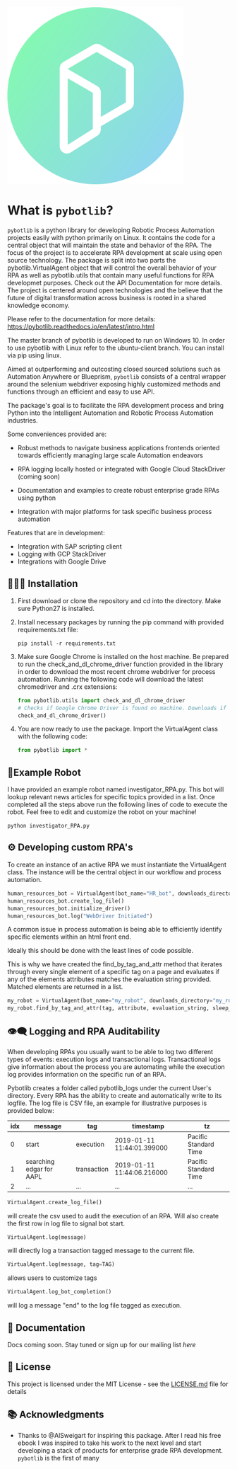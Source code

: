 <img src="/img/pybotlib.png" alt="pybotlib-image" width="400"/>


# What is ```pybotlib```?
 ```pybotlib``` is a python library for developing Robotic Process Automation projects easily with python primarily on Linux. It contains the code for a central object that will maintain the state and behavior of the RPA. The focus of the project is to accelerate RPA development at scale using open source technology. The package is split into two parts the pybotlib.VirtualAgent object that will control the overall behavior of your RPA as well as pybotlib.utils that contain many useful functions for RPA developmet purposes. Check out the API Documentation for more details. The project is centered around open technologies and the believe that the future of digital transformation across business is rooted in a shared knowledge economy.

Please refer to the documentation for more details: https://pybotlib.readthedocs.io/en/latest/intro.html

The master branch of pybotlib is developed to run on Windows 10.
In order to use pybotlib with Linux refer to the ubuntu-client branch. You can install via pip using linux.

Aimed at outperforming and outcosting closed sourced solutions such as Automation Anywhere or Blueprism, ```pybotlib``` consists of a central wrapper around the selenium webdriver exposing highly customized methods and functions through an efficient and easy to use API.

The package's goal is to facilitate the RPA development process and bring Python into the Intelligent Automation and Robotic Process Automation industries.

Some conveniences  provided are:

 - Robust methods to navigate business applications frontends oriented towards efficiently managing large scale Automation endeavors

 - RPA logging locally hosted or integrated with Google Cloud StackDriver (coming soon)

 - Documentation and examples to create robust enterprise grade RPAs using python

 - Integration with major platforms for task specific business process automation

Features that are in development:
 - Integration with SAP scripting client 
 - Logging with GCP StackDriver
 - Integrations with Google Drive

## 👨🏻‍💻 Installation

 1. First download or clone the repository and cd into the directory. Make sure Python27 is installed.

 2. Install necessary packages by running the pip command with provided requirements.txt file:

    ```
    pip install -r requirements.txt
    ```

3. Make sure Google Chrome is installed on the host machine. Be prepared to run the check_and_dl_chrome_driver function provided in the library in order to download the most recent chrome webdriver for process automation. Running the following code will download the latest chromedriver and .crx extensions:

    ``` py
    from pybotlib.utils import check_and_dl_chrome_driver
    # Checks if Google Chrome Driver is found on machine. Downloads if needed.
    check_and_dl_chrome_driver()
    ```

4. You are now ready to use the package. Import the VirtualAgent class with the following code:

    ``` py
    from pybotlib import *
    ```

## 🤖Example Robot

I have provided an example robot named investigator_RPA.py. This bot will lookup relevant news articles for specific topics provided in a list. Once completed all the steps above run the following lines of code to execute the robot. Feel free to edit and customize the robot on your machine!

``` 
python investigator_RPA.py
```

## ⚙️ Developing custom RPA's

To create an instance of an active RPA we must instantiate the VirtualAgent class. The instance will be the central object in our workflow and process automation.


``` py
human_resources_bot = VirtualAgent(bot_name="HR_bot", downloads_directory="timesheets")
human_resources_bot.create_log_file()
human_resources_bot.initialize_driver()
human_resources_bot.log("WebDriver Initiated")
```

A common issue in process automation is being able to efficiently identify specific elements within an html front end.

Ideally this should be done with the least lines of code possible.

This is why we have created the find_by_tag_and_attr method that iterates through every single element of a specific tag on a page and evaluates if any of the elements attributes matches the evaluation string provided. Matched elements are returned in a list.

``` py
my_robot = VirtualAgent(bot_name="my_robot", downloads_directory="my_robot_downloads_folder")
my_robot.find_by_tag_and_attr(tag, attribute, evaluation_string, sleep_secs)
```

## 👁‍🗨 Logging and RPA Auditability

When developing RPAs you usually want to be able to log two different types of events: execution logs and transactional logs. Transactional logs give information about the process you are automating while the execution log provides information on the specific run of an RPA.

Pybotlib creates a folder called pybotlib_logs under the current User's directory. Every RPA has the ability to create and automatically write to its logfile. The log file is CSV file, an example for illustrative purposes is provided below:

| idx | message                  | tag         | timestamp                  | tz                    |
|-----|--------------------------|-------------|----------------------------|-----------------------|
| 0   | start                    | execution   | 2019-01-11 11:44:01.399000 | Pacific Standard Time |
| 1   | searching edgar for AAPL | transaction | 2019-01-11 11:44:06.216000 | Pacific Standard Time |
| 2   | ...                      | ...         | ...                        | ...                   |

``` py
VirtualAgent.create_log_file()
``` 
will create the csv used to audit the execution of an RPA. Will also create the first row in log file to signal bot start.

```py
VirtualAgent.log(message)
``` 
will directly log a transaction tagged message to the current file.

```py
VirtualAgent.log(message, tag=TAG)
```
allows users to customize tags

```py
VirtualAgent.log_bot_completion()
``` 
will log a message "end" to the log file tagged as execution.

## 📜 Documentation

Docs coming soon. Stay tuned or sign up for our mailing list *here*

## 📃 License

This project is licensed under the MIT License - see the [LICENSE.md](LICENSE.md) file for details

## 📚 Acknowledgments

* Thanks to @AlSweigart for inspiring this package. After I read his free ebook I was inspired to take his work to the next level and start developing a stack of products for enterprise grade RPA development. ```pybotlib``` is the first of many

